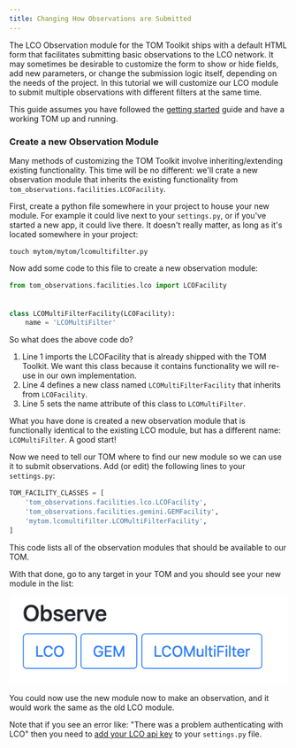 ```yaml
---
title: Changing How Observations are Submitted
---
```


The LCO Observation module for the TOM Toolkit ships with a default HTML form that
facilitates submitting basic observations to the LCO network. It may sometimes be
desirable to customize the form to show or hide fields, add new parameters, or
change the submission logic itself, depending on the needs of the project. In this
tutorial we will customize our LCO module to submit multiple observations with
different filters at the same time.

This guide assumes you have followed the [getting
started](/docs/getting_started) guide and have a working TOM up and running.

### Create a new Observation Module

Many methods of customizing the TOM Toolkit involve inheriting/extending existing
functionality. This time will be no different: we'll crate a new observation
module that inherits the existing functionality from
`tom_observations.facilities.LCOFacility`.

First, create a python file somewhere in your project to house your new module.
For example it could live next to your `settings.py`, or if you've started a new
app, it could live there. It doesn't really matter, as
long as it's located somewhere in your project:

    touch mytom/mytom/lcomultifilter.py

Now add some code to this file to create a new observation module:

```python
from tom_observations.facilities.lco import LCOFacility


class LCOMultiFilterFacility(LCOFacility):
    name = 'LCOMultiFilter'
```
So what does the above code do?

1. Line 1 imports the LCOFacility that is already shipped with the TOM Toolkit. We
want this class because it contains functionality we will re-use in our own
implementation.
2. Line 4 defines a new class named `LCOMultiFilterFacility` that inherits from
`LCOFacility`.
3. Line 5 sets the name attribute of this class to `LCOMultiFilter`.

What you have done is created a new observation module that is functionally
identical to the existing LCO module, but has a different name: `LCOMultiFilter`.
A good start!

Now we need to tell our TOM where to find our new module so we can use it to
submit observations. Add (or edit) the following lines to your `settings.py`:

```python
TOM_FACILITY_CLASSES = [
    'tom_observations.facilities.lco.LCOFacility',
    'tom_observations.facilities.gemini.GEMFacility',
    'mytom.lcomultifilter.LCOMultiFilterFacility',
]
```
This code lists all of the observation modules that should be available to our
TOM.

With that done, go to any target in your TOM and you should see your new module in
the list:

![observe button](/assets/img/customize_observations/observebutton.png)

You could now use the new module now to make an observation, and it would work the
same as the old LCO module.

Note that if you see an error like: "There was a problem authenticating with LCO"
then you need to [add your LCO api key](/docs/customsettings#facilities) to your
`settings.py` file.
